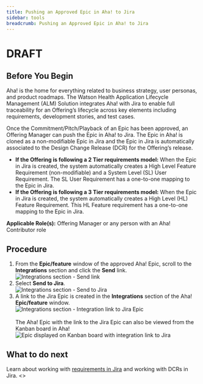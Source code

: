 ```yaml
---
title: Pushing an Approved Epic in Aha! to Jira
sidebar: tools
breadcrumb: Pushing an Approved Epic in Aha! to Jira
---
```


# DRAFT

## Before You Begin
Aha! is the home for everything related to business strategy, user personas, and product roadmaps. The Watson Health Application Lifecycle Management (ALM) Solution integrates Aha! with Jira to enable full traceability for an Offering’s lifecycle across key elements including requirements, development stories, and test cases.

Once the Commitment/Pitch/Playback of an Epic has been approved, an Offering Manager can push the Epic in Aha! to Jira. The Epic in Aha! is cloned as a non-modifiable Epic in Jira and the Epic in Jira is automatically associated to the Design Change Release (DCR) for the Offering’s release.

- **If the Offering is following a 2 Tier requirements model:** When the Epic in Jira is created, the system automatically creates a High Level Feature Requirement (non-modifiable) and a System Level (SL) User Requirement. The SL User Requirement has a one-to-one mapping to the Epic in Jira.
- **If the Offering is following a 3 Tier requirements model:** When the Epic in Jira is created, the system automatically creates a High Level (HL) Feature Requirement. This HL Feature requirement has a one-to-one mapping to the Epic in Jira.

**Applicable Role(s):**  Offering Manager or any person with an Aha! Contributor role

## Procedure

1. From the **Epic/feature** window of the approved Aha! Epic, scroll to the **Integrations** section and click the **Send** link.
<br>![Integrations section - Send link](https://pages.github.ibm.com/watson-health-playbook/resources/images/tools/aha/aha_push_jira_send_link.png "Integrations section - Send link")
1. Select **Send to Jira**.
<br>![Integrations section - Send to Jira](https://pages.github.ibm.com/watson-health-playbook/resources/images/tools/aha/aha_push_jira_send_jira.png "Integrations section - Send to Jira")
1. A link to the Jira Epic is created in the **Integrations** section of the Aha! **Epic/feature** window.
<br>![Integrations section - Integration link to Jira Epic](https://pages.github.ibm.com/watson-health-playbook/resources/images/tools/aha/aha_push_jira_integration_link.png "Integrations section - Integration link to Jira Epic")
<br><br>The Aha! Epic with the link to the Jira Epic can also be viewed from the Kanban board in Aha!
<br>![Epic displayed on Kanban board with integration link to Jira](https://pages.github.ibm.com/watson-health-playbook/resources/images/tools/aha/aha_push_jira_epic_link.png "Epic displayed on Kanban board with integration link to Jira")

## What to do next
Learn about working with [requirements in Jira](../../jira/jira_reqs_overview/) and working with DCRs in Jira. <<link to DCR topic>>
